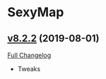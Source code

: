 # SexyMap

## [v8.2.2](https://github.com/funkydude/SexyMap/tree/v8.2.2) (2019-08-01)
[Full Changelog](https://github.com/funkydude/SexyMap/compare/v8.2.1...v8.2.2)

- Tweaks  
